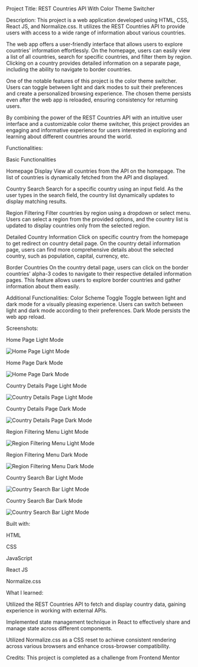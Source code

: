 Project Title: REST Countries API With Color Theme Switcher



Description: 
This project is a web application developed using HTML, CSS, React JS, and Normalize.css. It utilizes the REST Countries API to provide users with access to a wide range of information about various countries.

The web app offers a user-friendly interface that allows users to explore countries' information effortlessly. On the homepage, users can easily view a list of all countries, search for specific countries, and filter them by region. Clicking on a country provides detailed information on a separate page, including the ability to navigate to border countries.

One of the notable features of this project is the color theme switcher. Users can toggle between light and dark modes to suit their preferences and create a personalized browsing experience. The chosen theme persists even after the web app is reloaded, ensuring consistency for returning users.

By combining the power of the REST Countries API with an intuitive user interface and a customizable color theme switcher, this project provides an engaging and informative experience for users interested in exploring and learning about different countries around the world.



Functionalities:

Basic Functionalities

Homepage Display
View all countries from the API on the homepage.
The list of countries is dynamically fetched from the API and displayed.

Country Search
Search for a specific country using an input field.
As the user types in the search field, the country list dynamically updates to display matching results.

Region Filtering
Filter countries by region using a dropdown or select menu.
Users can select a region from the provided options, and the country list is updated to display countries only from the selected region.

Detailed Country Information
Click on specific country from the homepage to get redirect on country detail page.
On the country detail information page, users can find more comprehensive details about the selected country, such as population, capital, currency, etc.

Border Countries
On the country detail page, users can click on the border countries' alpha-3 codes to navigate to their respective detailed information pages.
This feature allows users to explore border countries and gather information about them easily.

Additional Functionalities:
Color Scheme Toggle
Toggle between light and dark mode for a visually pleasing experience.
Users can switch between light and dark mode according to their preferences. Dark Mode persists the web app reload.



Screenshots:

Home Page Light Mode

![Home Page Light Mode](https://drive.google.com/uc?id=1I7PshaXrv8sZh-dODuhxAKEiysepMu1p)

Home Page Dark Mode

![Home Page Dark Mode](https://drive.google.com/uc?id=1DhlDB_AisfGS1O7CsNKJdu5btoCXdcWk)

Country Details Page Light Mode

![Country Details Page Light Mode](https://drive.google.com/uc?id=1EEd1vME0L918XineBVZ5jZAgC_MJX1wi)

Country Details Page Dark Mode

![Country Details Page Dark Mode](https://drive.google.com/uc?id=18F26Z1jZp64PkrbK_cP3PAe0WrqM98ug)

Region Filtering Menu Light Mode

![Region Filtering Menu Light Mode](https://drive.google.com/uc?id=14wlDnDquQqFCTNqI2WRUljw-xJJiaHi-)

Region Filtering Menu Dark Mode

![Region Filtering Menu Dark Mode](https://drive.google.com/uc?id=1oATZ96h6ZbSdvIYiUAsXo6Rbg4T9D9ob)

Country Search Bar Light Mode

![Country Search Bar Light Mode](https://drive.google.com/uc?id=1R7c8HD5zAHiVx4C2mxy1k5dy28BAOHj_)

Country Search Bar Dark Mode

![Country Search Bar Light Mode](https://drive.google.com/uc?id=1fItpCiPIGQDzfwwhwpi6ULl2uttiizai)


Built with:

HTML

CSS

JavaScript

React JS

Normalize.css



What I learned:

Utilized the REST Countries API to fetch and display country data, gaining experience in working with external APIs.

Implemented state management technique in React to effectively share and manage state across different components.

Utilized Normalize.css as a CSS reset to achieve consistent rendering across various browsers and enhance cross-browser compatibility.

Credits: 
This project is completed as a challenge from Frontend Mentor